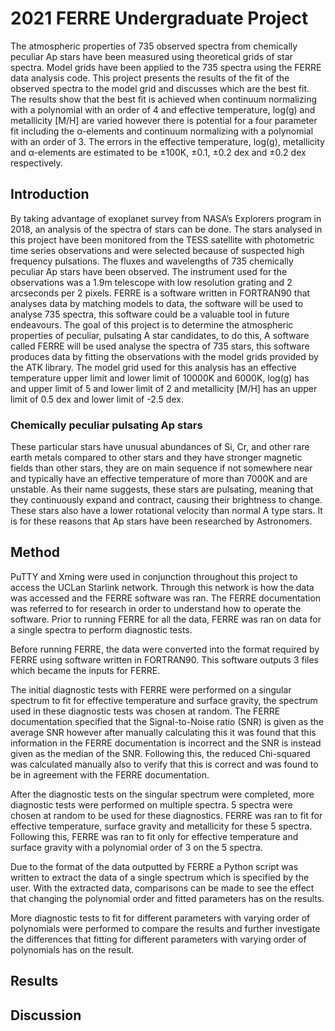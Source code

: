 # 2021 FERRE Undergraduate Project

The atmospheric properties of 735 observed spectra from chemically peculiar Ap stars have been measured using theoretical grids of star spectra. Model grids have been applied to the 735 spectra using the FERRE data analysis code. This project presents the results of the fit of the observed spectra to the model grid and discusses which are the best fit. The results show that the best fit is achieved when continuum normalizing with a polynomial with an order of 4 and effective temperature, log(g) and metallicity [M/H] are varied however there is potential for a four parameter fit including the α-elements and continuum normalizing with a polynomial with an order of 3. The errors in the effective temperature, log(g), metallicity and α-elements are estimated to be ±100K, ±0.1, ±0.2 dex and ±0.2 dex respectively.

## Introduction

By taking advantage of exoplanet survey from NASA’s Explorers program in 2018, an analysis of the spectra of stars can be done. The stars analysed in this project have been monitored from the TESS satellite with photometric time series observations and were selected because of suspected high frequency pulsations. The fluxes and wavelengths of 735 chemically peculiar Ap stars have been observed. The instrument used for the observations was a 1.9m telescope with low resolution grating and 2 arcseconds per 2 pixels. FERRE is a software written in FORTRAN90 that analyses data by matching models to data, the software will be used to analyse 735 spectra, this software could be a valuable tool in future endeavours. The goal of this project is to determine the atmospheric properties of peculiar, pulsating A star candidates, to do this, A software called FERRE will be used analyse the spectra of 735 stars, this software produces data by fitting the observations with the model grids provided by the ATK library. The model grid used for this analysis has an effective temperature upper limit and lower limit of 10000K and 6000K, log(g) has and upper limit of 5 and lower limit of 2 and metallicity [M/H] has an upper limit of 0.5 dex and lower limit of -2.5 dex.

### Chemically peculiar pulsating Ap stars 

These particular stars have unusual abundances of Si, Cr, and other rare earth metals compared to other stars and they have stronger magnetic fields than other stars, they are on main sequence if not somewhere near and typically have an effective temperature of more than 7000K and are unstable. As their name suggests, these stars are pulsating, meaning that they continuously expand and contract, causing their brightness to change. These stars also have a lower rotational velocity than normal A type stars. It is for these reasons that Ap stars have been researched by Astronomers.

## Method

PuTTY and Xming were used in conjunction throughout this project to access the UCLan Starlink network. Through this network is how the data was accessed and the FERRE software was ran. The FERRE documentation was referred to for research in order to understand how to operate the software. Prior to running FERRE for all the data, FERRE was ran on data for a single spectra to perform diagnostic tests.

Before running FERRE, the data were converted into the format required by FERRE using software written in FORTRAN90. This software outputs 3 files which became the inputs for FERRE.

The initial diagnostic tests with FERRE were performed on a singular spectrum to fit for effective temperature and surface gravity, the spectrum used in these diagnostic tests was chosen at random. The FERRE documentation specified that the Signal-to-Noise ratio (SNR) is given as the average SNR however after manually calculating this it was found that this information in the FERRE documentation is incorrect and the SNR is instead given as the median of the SNR. Following this, the reduced Chi-squared was calculated manually also to verify that this is correct and was found to be in agreement with the FERRE documentation.

After the diagnostic tests on the singular spectrum were completed, more diagnostic tests were performed on multiple spectra. 5 spectra were chosen at random to be used for these diagnostics. FERRE was ran to fit for effective temperature, surface gravity and metallicity for these 5 spectra. Following this, FERRE was ran to fit only for effective temperature and surface gravity with a polynomial order of 3 on the 5 spectra.

Due to the format of the data outputted by FERRE a Python script was written to extract the data of a single spectrum which is specified by the user. With the extracted data, comparisons can be made to see the effect that changing the polynomial order and fitted parameters has on the results.

More diagnostic tests to fit for different parameters with varying order of polynomials were performed to compare the results and further investigate the differences that fitting for different parameters with varying order of polynomials has on the result.

## Results

## Discussion
